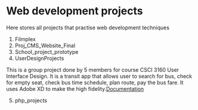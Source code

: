 # Web development projects
Here stores all projects that practise web development techniques

1. Filmplex
2. Proj_CMS_Website_Final
3. School_project_prototype
4. UserDesignProjects

This is a group project done by 5 members for course CSCI 3160 User Interface Design. It is a transit app that allows user to search for bus, check for empty seat, check bus time schedule, plan route, pay the bus fare. It uses Adobe XD to make the high fidelity.[Documentation](https://github.com/jinjialij/Web_development_projects/blob/master/UserDesignProjects/GroupProject_Transit_app_project/SuperBus_project.pdf)

5. php_projects

